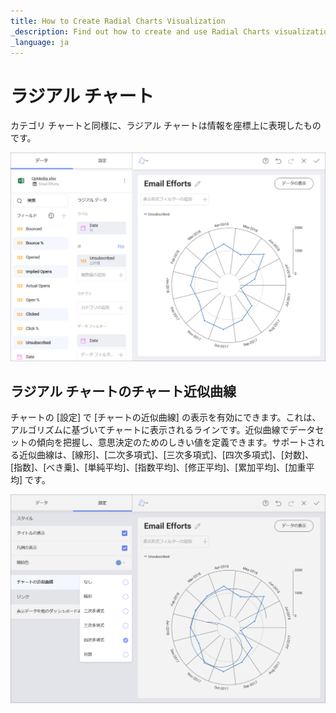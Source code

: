 ```yaml
---
title: How to Create Radial Charts Visualization
_description: Find out how to create and use Radial Charts visualization in Slingshot Analytics.
_language: ja
---
```


# ラジアル チャート

カテゴリ チャートと同様に、ラジアル チャートは情報を座標上に表現したものです。

<img src="images/radial-chart-samples.png" alt="Radial Chart Sample" class="responsive-img"/>

## ラジアル チャートのチャート近似曲線

チャートの [設定] で [チャートの近似曲線] の表示を有効にできます。これは、アルゴリズムに基づいてチャートに表示されるラインです。近似曲線でデータセットの傾向を把握し、意思決定のためのしきい値を定義できます。サポートされる近似曲線は、[線形]、[二次多項式]、[三次多項式]、[四次多項式]、[対数]、[指数]、[べき乗]、[単純平均]、[指数平均]、[修正平均]、[累加平均]、[加重平均] です。

<img src="images/chart-trendlines-radial.png" alt="Radial Chart Trendline settings" class="responsive-img"/>
